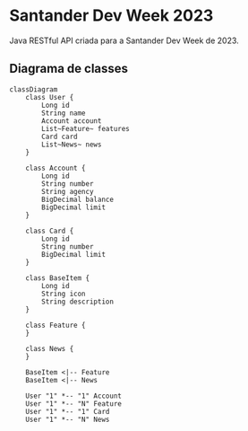 # Santander Dev Week 2023

Java RESTful API criada para a Santander Dev Week de 2023.

## Diagrama de classes

``` mermaid
classDiagram
    class User {
        Long id
        String name
        Account account
        List~Feature~ features
        Card card
        List~News~ news
    }

    class Account {
        Long id
        String number
        String agency
        BigDecimal balance
        BigDecimal limit
    }

    class Card {
        Long id
        String number
        BigDecimal limit
    }

    class BaseItem {
        Long id
        String icon
        String description
    }

    class Feature {
    }

    class News {
    }

    BaseItem <|-- Feature
    BaseItem <|-- News

    User "1" *-- "1" Account
    User "1" *-- "N" Feature
    User "1" *-- "1" Card
    User "1" *-- "N" News

```
